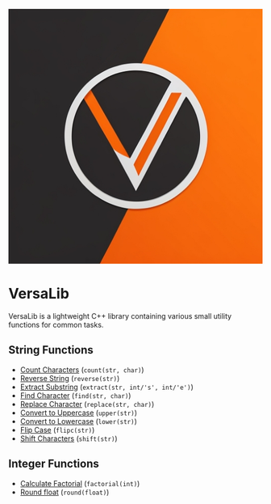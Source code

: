 ![VersaLib Logo](V.jpg)

# VersaLib

VersaLib is a lightweight C++ library containing various small utility functions for common tasks.

## String Functions

- [Count Characters](Description/count.md) (`count(str, char)`)
- [Reverse String](Description/reverse.md) (`reverse(str)`)
- [Extract Substring](Description/extract.md) (`extract(str, int/'s', int/'e')`)
- [Find Character](Description/find.md) (`find(str, char)`)
- [Replace Character](Description/replace.md) (`replace(str, char)`)
- [Convert to Uppercase](Description/upper.md) (`upper(str)`)
- [Convert to Lowercase](Description/lower.md) (`lower(str)`)
- [Flip Case](Description/flipc.md) (`flipc(str)`)
- [Shift Characters](Description/shift.md) (`shift(str)`)

## Integer Functions

- [Calculate Factorial](Description/factorial.md) (`factorial(int)`)
- [Round float](Description/round.md) (`round(float)`)
